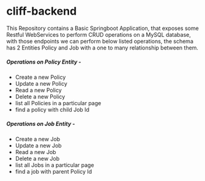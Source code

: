# cliff-backend
This Repository contains a Basic Springboot Application, that exposes some Restful WebServices to perform CRUD operations on a MySQL database, with those endpoints we can perform below listed operations, the schema has 2 Entities Policy and Job with a one to many relationship between them.

##### Operations on Policy Entity - 
- Create a new Policy
- Update a new Policy
- Read a new Policy
- Delete a new Policy
- list all Policies in a particular page
- find a policy with child Job Id

##### Operations on Job Entity - 
- Create a new Job
- Update a new Job
- Read a new Job
- Delete a new Job
- list all Jobs in a particular page
- find a job with parent Policy Id
